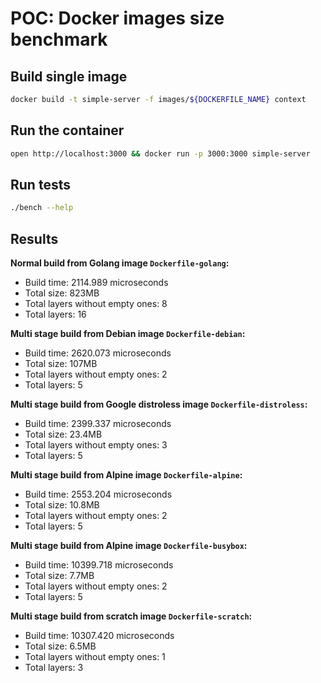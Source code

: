 # POC: Docker images size benchmark

## Build single image

```bash
docker build -t simple-server -f images/${DOCKERFILE_NAME} context
```

## Run the container

```bash
open http://localhost:3000 && docker run -p 3000:3000 simple-server
```

## Run tests

```bash
./bench --help
```

## Results

**Normal build from Golang image `Dockerfile-golang`:**

- Build time: 2114.989 microseconds
- Total size: 823MB
- Total layers without empty ones: 8
- Total layers: 16

**Multi stage build from Debian image `Dockerfile-debian`:**

- Build time: 2620.073 microseconds
- Total size: 107MB
- Total layers without empty ones: 2
- Total layers: 5

**Multi stage build from Google distroless image `Dockerfile-distroless`:**

- Build time: 2399.337 microseconds
- Total size: 23.4MB
- Total layers without empty ones: 3
- Total layers: 5

**Multi stage build from Alpine image `Dockerfile-alpine`:**

- Build time: 2553.204 microseconds
- Total size: 10.8MB
- Total layers without empty ones: 2
- Total layers: 5

**Multi stage build from Alpine image `Dockerfile-busybox`:**

- Build time: 10399.718 microseconds
- Total size: 7.7MB
- Total layers without empty ones: 2
- Total layers: 5

**Multi stage build from scratch image `Dockerfile-scratch`:**

- Build time: 10307.420 microseconds
- Total size: 6.5MB
- Total layers without empty ones: 1
- Total layers: 3
